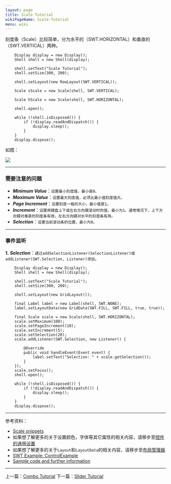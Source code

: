 ```yaml
---
layout: page
title: Scale Tutorial
wikiPageName: Scale-Tutorial
menu: wiki
---
```


刻度条（Scale）比较简单，分为水平的（SWT.HORIZONTAL）和垂直的（SWT.VERTICAL）两种。

		Display display = new Display();
		Shell shell = new Shell(display);

		shell.setText("Scale Tutorial");
		shell.setSize(300, 200);

		shell.setLayout(new RowLayout(SWT.VERTICAL));

		Scale vScale = new Scale(shell, SWT.VERTICAL);

		Scale hScale = new Scale(shell, SWT.HORIZONTAL);

		shell.open();

		while (!shell.isDisposed()) {
			if (!display.readAndDispatch()) {
				display.sleep();
			}
		}
		display.dispose();

如图：

![]({{site.baseurl}}/eclipse.tutorial/wiki/images/image_swt_scale1.png)

***

### 需要注意的问题

 * _**Minimum Value**_：`设置最小刻度值，最小是0。`
 * _**Maximum Value**_：`设置最大刻度值，必须比最小值刻度值大。`
 * _**Page Increment**_：`设置刻度一格的大小，最小值是1。`
 * _**Increment**_：`设置用键盘上下或左右方向键滚动时的值，最小为1。通常情况下，上下方向键对垂直的刻度条有效，左右方向键对水平的刻度条有用。`
 * _**Selection**_：`设置当前滚动条的位置，最小为0。`

***

### 事件监听

**1.** _**Selection**_：`通过addSelectionListener(SelectionListener)或addListener(SWT.Selection, Listener)添加。`

    	Display display = new Display();
		Shell shell = new Shell(display);

		shell.setText("Scale Tutorial");
		shell.setSize(300, 200);

		shell.setLayout(new GridLayout());

		final Label label = new Label(shell, SWT.NONE);
		label.setLayoutData(new GridData(SWT.FILL, SWT.FILL, true, true));

		final Scale scale = new Scale(shell, SWT.HORIZONTAL);
		scale.setMaximum(100);
		scale.setPageIncrement(10);
		scale.setIncrement(5);
		scale.setSelection(20);
		scale.addListener(SWT.Selection, new Listener() {

			@Override
			public void handleEvent(Event event) {
				label.setText("Selection: " + scale.getSelection());
			}
		});
		scale.setFocus();
		shell.open();

		while (!shell.isDisposed()) {
			if (!display.readAndDispatch()) {
				display.sleep();
			}
		}
		display.dispose();

***
参考资料：
  * [Scale snippets](http://www.eclipse.org/swt/snippets/#scale)
  * 如果想了解更多的关于设置颜色，字体等其它属性的相关内容，请移步至[控件的通用设置]({{site.baseurl}}/eclipse.tutorial/wiki/Common-Properties-Tutorial.html)
  * 如果想了解更多的关于`Layout`和`LayoutData`的相关内容，请移步至[布局管理器]({{site.baseurl}}/eclipse.tutorial/wiki/Layouts-Tutorial.html)
  * [SWT Example: ControlExample](http://www.eclipse.org/swt/examples.php)
  * [Sample code and further information](http://www.eclipse.org/swt/)

***

上一篇：[Combo Tutorial]({{site.baseurl}}/eclipse.tutorial/wiki/Combo-Tutorial.html)
下一篇：[Slider Tutorial]({{site.baseurl}}/eclipse.tutorial/wiki/Slider-Tutorial.html)

